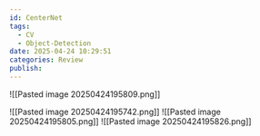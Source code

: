```yaml
---
id: CenterNet
tags:
  - CV
  - Object-Detection
date: 2025-04-24 10:29:51
categories: Review
publish:
---
```

![[Pasted image 20250424195809.png]]

![[Pasted image 20250424195742.png]]
 ![[Pasted image 20250424195805.png]]
![[Pasted image 20250424195826.png]]